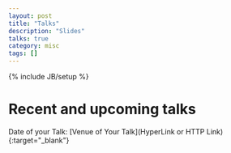 ```yaml
---
layout: post
title: "Talks"
description: "Slides"
talks: true
category: misc
tags: []
---
```

{% include JB/setup %}

# Recent and upcoming talks
Date of your Talk: [Venue of Your Talk](HyperLink or HTTP Link){:target="_blank"}


